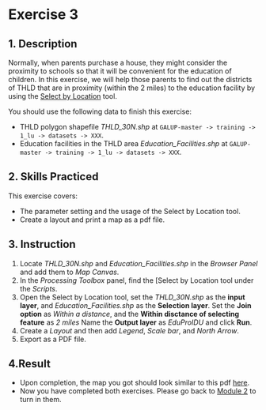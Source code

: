 # Exercise 3

## 1. Description

Normally, when parents purchase a house, they might consider the proximity to schools so that it will be convenient for the education of children. In this exercise, we will help those parents to find out the districts of THLD that are in proximity (within the 2 miles) to the education facility by using the [Select by Location](https://github.com/SERVIR-WA/GALUP/blob/master/training/1_lu/modules/module2.md#26-select-by-location) tool.

You should use the following data to finish this exercise:
- THLD polygon shapefile _THLD\_30N.shp_ at
`GALUP-master -> training -> 1_lu -> datasets -> XXX`.
- Education facilities in the THLD area _Education\_Facilities.shp_  at `GALUP-master -> training -> 1_lu -> datasets -> XXX`.

## 2. Skills Practiced

This exercise covers:

- The parameter setting and the usage of the Select by Location tool.
- Create a layout and print a map as a pdf file.

## 3. Instruction

1. Locate _THLD\_30N.shp_ and _Education\_Facilities.shp_ in the _Browser Panel_ and add them to
   _Map Canvas_.
2. In the _Processing Toolbox_ panel, find the [Select by Location tool under the _Scripts_.
3. Open the Select by Location tool, set the _THLD\_30N.shp_ as the **input layer**, and _Education\_Facilities.shp_ as the **Selection layer**. Set the **Join option** as _Within a distance_, and the **Within disctance of selecting feature** as _2 miles_ Name the **Output layer** as _EduProIDU_ and click **Run**.
4.  Create a _Layout_ and then add _Legend_, _Scale bar_, and _North Arrow_.
5.  Export as a PDF file.

## 4.Result

- Upon completion, the map you got should look similar to this pdf
  [here](../pdf_download/M2E3_EduProximity.pdf).
- Now you have completed both exercises. Please go back to
  [Module 2](https://github.com/SERVIR-WA/GALUP/blob/master/training/1_lu/modules/module1.md#4-exercises) to turn in them.
